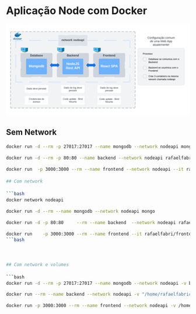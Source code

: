 # Aplicação Node com Docker 

![hospedagem_cloud](https://github.com/rafaelfabri/docker_node_exemplo/blob/main/Blank%20diagram.png)

## Sem Network

```bash     
docker run -d --rm -p 27017:27017 --name mongodb --network nodeapi mongo
```

```bash     
docker run -d --rm -p 80:80 --name backend --network nodeapi rafaelfabri/backend_node:1.2
```

```bash     
docker run  -p 3000:3000 --rm --name frontend --network nodeapi --it rafaelfabri/frontend_node:1.1

## Com network

```bash     
docker network nodeapi
```

```bash     
docker run -d --rm --name mongodb --network nodeapi mongo
```

```bash     
docker run -d -p 80:80     --rm --name backend  --network nodeapi rafaelfabri/backend_node:1.2
```

```bash     
docker run    -p 3000:3000 --rm --name frontend --it rafaelfabri/frontend_node:1.1
```bash



## Com network e volumes

```bash
docker run -d --rm -p 27017:27017 --name mongodb --network nodeapi -v backup_mongo:/data/db mongo
```

```bash
docker run --rm --name backend --network nodeapi -v "/home/rafaelfabrichimidt/Documentos/cursos/Learn_Docker_Docker_Compose_Deploy_Kubernetes/volume_5/multi-01-starting-setup/backend/":/app -v /app/node_modules rafaelfabri/backend_node:1.2
```


```bash     
docker run -p 3000:3000 --rm --name frontend --network nodeapi -v /home/rafaelfabrichimidt/Documentos/cursos/Learn_Docker_Docker_Compose_Deploy_Kubernetes/volume_5/multi-01-starting-setup/frontend:/app -v /app/node_modules rafaelfabri/frontend_node:1.1
```
